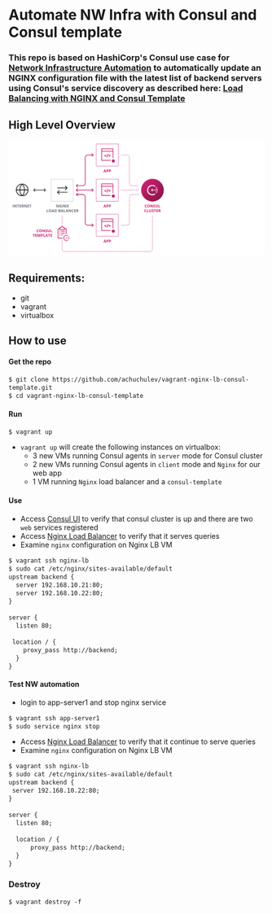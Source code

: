 # Automate NW Infra with Consul and Consul template 

### This repo is based on HashiCorp's Consul use case for [Network Infrastructure Automation](https://www.consul.io/use-cases/network-infrastructure-automation) to automatically update an NGINX configuration file with the latest list of backend servers using Consul's service discovery as described here: [Load Balancing with NGINX and Consul Template](https://learn.hashicorp.com/tutorials/consul/load-balancing-nginx)

## High Level Overview

<img src="diagram/consul-nginx-template-arch.PNG" />

## Requirements:

- git
- vagrant
- virtualbox

## How to use

#### Get the repo

```
$ git clone https://github.com/achuchulev/vagrant-nginx-lb-consul-template.git
$ cd vagrant-nginx-lb-consul-template
```
#### Run

```
$ vagrant up
```

- `vagrant up` will create the following instances on virtualbox:
  -  3 new VMs running Consul agents in `server` mode for Consul cluster
  -  2 new VMs running Consul agents in `client` mode and `Nginx` for our web app
  -  1 VM running `Nginx` load balancer and a `consul-template`

#### Use
  - Access [Consul UI](http://192.168.10.11:8500/ui/) to verify that consul cluster is up and there are two `web` services registered 
  - Access [Nginx Load Balancer](http://192.168.10.10) to verify that it serves queries
  - Examine `nginx` configuration on Nginx LB VM
  
  ```
  $ vagrant ssh nginx-lb
  $ sudo cat /etc/nginx/sites-available/default
  upstream backend {
    server 192.168.10.21:80;
    server 192.168.10.22:80;
  }

  server {
    listen 80;

   location / {
      proxy_pass http://backend;
    }
  }
  ```

#### Test NW automation
 - login to app-server1 and stop nginx service
 
 ```
 $ vagrant ssh app-server1
 $ sudo service nginx stop
 ```
 
 - Access [Nginx Load Balancer](http://192.168.10.10) to verify that it continue to serve queries
 - Examine `nginx` configuration on Nginx LB VM
 
 ```
 $ vagrant ssh nginx-lb
 $ sudo cat /etc/nginx/sites-available/default
 upstream backend {
  server 192.168.10.22:80;
 }

 server {
   listen 80;

   location / {
       proxy_pass http://backend;
   }
 }
 ```
 
### Destroy

```
$ vagrant destroy -f
```
